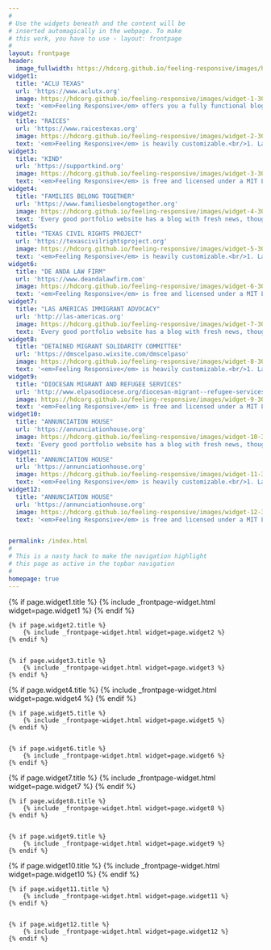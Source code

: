 ```yaml
---
#
# Use the widgets beneath and the content will be
# inserted automagically in the webpage. To make
# this work, you have to use › layout: frontpage
#
layout: frontpage
header:
  image_fullwidth: https://hdcorg.github.io/feeling-responsive/images/header_unsplash_12.jpg
widget1:
  title: "ACLU TEXAS"
  url: 'https://www.aclutx.org'
  image: https://hdcorg.github.io/feeling-responsive/images/widget-1-302x182.jpg
  text: '<em>Feeling Responsive</em> offers you a fully functional blog with an archive page to give readers a quick overview of all your posts.'
widget2:
  title: "RAICES"
  url: 'https://www.raicestexas.org'
  image: https://hdcorg.github.io/feeling-responsive/images/widget-2-302x182.jpg
  text: '<em>Feeling Responsive</em> is heavily customizable.<br/>1. Language-Support :)<br/>2. Optimized for speed and it&#39;s responsive.<br/>3. Built on <a href="http://foundation.zurb.com/">Foundation Framework</a>.<br/>4. Seven different Headers.<br/>5. Customizable navigation, footer,...'
widget3:
  title: "KIND"
  url: 'https://supportkind.org'
  image: https://hdcorg.github.io/feeling-responsive/images/widget-3-302x182.jpg
  text: '<em>Feeling Responsive</em> is free and licensed under a MIT License. Make it your own and start building. Grab the <a href="https://github.com/Phlow/feeling-responsive/tree/bare-bones-version">Bare-Bones-Version</a> for a fresh start or learn how to use it with the <a href="https://github.com/Phlow/feeling-responsive/tree/gh-pages">education-version</a> with sample posts and images. Then tell me via Twitter <a href="http://twitter.com/phlow">@phlow</a>.'
widget4:
  title: "FAMILIES BELONG TOGETHER"
  url: 'https://www.familiesbelongtogether.org'
  image: https://hdcorg.github.io/feeling-responsive/images/widget-4-302x182.jpg
  text: 'Every good portfolio website has a blog with fresh news, thoughts and develop&shy;ments of your activities. <em>Feeling Responsive</em> offers you a fully functional blog with an archive page to give readers a quick overview of all your posts.'
widget5:
  title: "TEXAS CIVIL RIGHTS PROJECT"
  url: 'https://texascivilrightsproject.org'
  image: https://hdcorg.github.io/feeling-responsive/images/widget-5-302x182.jpg
  text: '<em>Feeling Responsive</em> is heavily customizable.<br/>1. Language-Support :)<br/>2. Optimized for speed and it&#39;s responsive.<br/>3. Built on <a href="http://foundation.zurb.com/">Foundation Framework</a>.<br/>4. Seven different Headers.<br/>5. Customizable navigation, footer,...'
widget6:
  title: "DE ANDA LAW FIRM"
  url: 'https://www.deandalawfirm.com'
  image: https://hdcorg.github.io/feeling-responsive/images/widget-6-302x182.jpg
  text: '<em>Feeling Responsive</em> is free and licensed under a MIT License. Make it your own and start building. Grab the <a href="https://github.com/Phlow/feeling-responsive/tree/bare-bones-version">Bare-Bones-Version</a> for a fresh start or learn how to use it with the <a href="https://github.com/Phlow/feeling-responsive/tree/gh-pages">education-version</a> with sample posts and images. Then tell me via Twitter <a href="http://twitter.com/phlow">@phlow</a>.'
widget7:
  title: "LAS AMERICAS IMMIGRANT ADVOCACY"
  url: 'http://las-americas.org'
  image: https://hdcorg.github.io/feeling-responsive/images/widget-7-302x182.jpg
  text: 'Every good portfolio website has a blog with fresh news, thoughts and develop&shy;ments of your activities. <em>Feeling Responsive</em> offers you a fully functional blog with an archive page to give readers a quick overview of all your posts.'
widget8:
  title: "DETAINED MIGRANT SOLIDARITY COMMITTEE"
  url: 'https://dmscelpaso.wixsite.com/dmscelpaso'
  image: https://hdcorg.github.io/feeling-responsive/images/widget-8-302x182.jpg
  text: '<em>Feeling Responsive</em> is heavily customizable.<br/>1. Language-Support :)<br/>2. Optimized for speed and it&#39;s responsive.<br/>3. Built on <a href="http://foundation.zurb.com/">Foundation Framework</a>.<br/>4. Seven different Headers.<br/>5. Customizable navigation, footer,...'
widget9:
  title: "DIOCESAN MIGRANT AND REFUGEE SERVICES"
  url: 'http://www.elpasodiocese.org/diocesan-migrant--refugee-services-inc.html'
  image: https://hdcorg.github.io/feeling-responsive/images/widget-9-302x182.jpg
  text: '<em>Feeling Responsive</em> is free and licensed under a MIT License. Make it your own and start building. Grab the <a href="https://github.com/Phlow/feeling-responsive/tree/bare-bones-version">Bare-Bones-Version</a> for a fresh start or learn how to use it with the <a href="https://github.com/Phlow/feeling-responsive/tree/gh-pages">education-version</a> with sample posts and images. Then tell me via Twitter <a href="http://twitter.com/phlow">@phlow</a>.'
widget10:
  title: "ANNUNCIATION HOUSE"
  url: 'https://annunciationhouse.org'
  image: https://hdcorg.github.io/feeling-responsive/images/widget-10-302x182.jpg
  text: 'Every good portfolio website has a blog with fresh news, thoughts and develop&shy;ments of your activities. <em>Feeling Responsive</em> offers you a fully functional blog with an archive page to give readers a quick overview of all your posts.'
widget11:
  title: "ANNUNCIATION HOUSE"
  url: 'https://annunciationhouse.org'
  image: https://hdcorg.github.io/feeling-responsive/images/widget-11-302x182.jpg
  text: '<em>Feeling Responsive</em> is heavily customizable.<br/>1. Language-Support :)<br/>2. Optimized for speed and it&#39;s responsive.<br/>3. Built on <a href="http://foundation.zurb.com/">Foundation Framework</a>.<br/>4. Seven different Headers.<br/>5. Customizable navigation, footer,...'
widget12:
  title: "ANNUNCIATION HOUSE"
  url: 'https://annunciationhouse.org'
  image: https://hdcorg.github.io/feeling-responsive/images/widget-12-302x182.jpg
  text: '<em>Feeling Responsive</em> is free and licensed under a MIT License. Make it your own and start building. Grab the <a href="https://github.com/Phlow/feeling-responsive/tree/bare-bones-version">Bare-Bones-Version</a> for a fresh start or learn how to use it with the <a href="https://github.com/Phlow/feeling-responsive/tree/gh-pages">education-version</a> with sample posts and images. Then tell me via Twitter <a href="http://twitter.com/phlow">@phlow</a>.'


permalink: /index.html
#
# This is a nasty hack to make the navigation highlight
# this page as active in the topbar navigation
#
homepage: true
---
```

<div class="row t60">
	{% if page.widget1.title %}
		{% include _frontpage-widget.html widget=page.widget1 %}
	{% endif %}


	{% if page.widget2.title %}
		{% include _frontpage-widget.html widget=page.widget2 %}
	{% endif %}


	{% if page.widget3.title %}
		{% include _frontpage-widget.html widget=page.widget3 %}
	{% endif %}
</div><!-- /.row -->

<div class="row t61">
	{% if page.widget4.title %}
		{% include _frontpage-widget.html widget=page.widget4 %}
	{% endif %}


	{% if page.widget5.title %}
		{% include _frontpage-widget.html widget=page.widget5 %}
	{% endif %}


	{% if page.widget6.title %}
		{% include _frontpage-widget.html widget=page.widget6 %}
	{% endif %}
</div><!-- /.row -->

<div class="row t62">
	{% if page.widget7.title %}
		{% include _frontpage-widget.html widget=page.widget7 %}
	{% endif %}


	{% if page.widget8.title %}
		{% include _frontpage-widget.html widget=page.widget8 %}
	{% endif %}


	{% if page.widget9.title %}
		{% include _frontpage-widget.html widget=page.widget9 %}
	{% endif %}
</div><!-- /.row -->

<div class="row t63">
	{% if page.widget10.title %}
		{% include _frontpage-widget.html widget=page.widget10 %}
	{% endif %}


	{% if page.widget11.title %}
		{% include _frontpage-widget.html widget=page.widget11 %}
	{% endif %}


	{% if page.widget12.title %}
		{% include _frontpage-widget.html widget=page.widget12 %}
	{% endif %}
</div><!-- /.row -->


